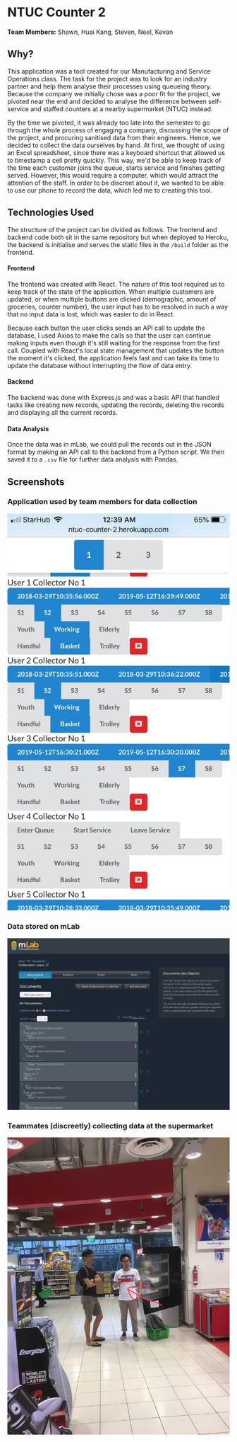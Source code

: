# NTUC Counter 2

**Team Members:** Shawn, Huai Kang, Steven, Neel, Kevan


## Why?
This application was a tool created for our Manufacturing and Service Operations class. The task for the project was to look for an industry partner and help them analyse their processes using queueing theory. Because the company we initially chose was a poor fit for the project, we pivoted near the end and decided to analyse the difference between self-service and staffed counters at a nearby supermarket (NTUC) instead. 

By the time we pivoted, it was already too late into the semester to go through the whole process of engaging a company, discussing the scope of the project, and procuring sanitised data from their engineers. Hence, we decided to collect the data ourselves by hand. At first, we thought of using an Excel spreadsheet, since there was a keyboard shortcut that allowed us to timestamp a cell pretty quickly. This way, we'd be able to keep track of the time each customer joins the queue, starts service and finishes getting served. However, this would require a computer, which would attract the attention of the staff. In order to be discreet about it, we wanted to be able to use our phone to record the data, which led me to creating this tool. 

## Technologies Used

The structure of the project can be divided as follows. The frontend and backend code both sit in the same repository but when deployed to Heroku, the backend is initialise and serves the static files in the `/build` folder as the frontend.

#### Frontend
The frontend was created with React. The nature of this tool required us to keep track of the state of the application. When multiple customers are updated, or when multiple buttons are clicked (demographic, amount of groceries, counter number), the user input has to be resolved in such a way that no input data is lost, which was easier to do in React. 

Because each button the user clicks sends an API call to update the database, I used Axios to make the calls so that the user can continue making inputs even though it's still waiting for the response from the first call. Coupled with React's local state management that updates the button the moment it's clicked, the application feels fast and can take its time to update the database without interrupting the flow of data entry. 

#### Backend
The backend was done with Express.js and was a basic API that handled tasks like creating new records, updating the records, deleting the records and displaying all the current records.

#### Data Analysis
Once the data was in mLab, we could pull the records out in the JSON format by making an API call to the backend from a Python script. We then saved it to a `.csv` file for further data analysis with Pandas. 

## Screenshots

### Application used by team members for data collection
![Frontend](screenshots/ss1.jpg)

### Data stored on mLab
![Database on mLab](screenshots/ss2.jpg)

### Teammates (discreetly) collecting data at the supermarket
![Data Collection on a School Day](screenshots/ss3.jpg)